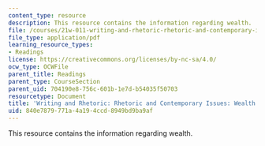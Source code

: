 ```yaml
---
content_type: resource
description: This resource contains the information regarding wealth.
file: /courses/21w-011-writing-and-rhetoric-rhetoric-and-contemporary-issues-fall-2015/840e7879771a4a194ccd8949bd9ba9af_MIT21W_011F15_Carnegie.pdf
file_type: application/pdf
learning_resource_types:
- Readings
license: https://creativecommons.org/licenses/by-nc-sa/4.0/
ocw_type: OCWFile
parent_title: Readings
parent_type: CourseSection
parent_uid: 704190e8-756c-601b-1e7d-b54035f50703
resourcetype: Document
title: 'Writing and Rhetoric: Rhetoric and Contemporary Issues: Wealth Author'
uid: 840e7879-771a-4a19-4ccd-8949bd9ba9af
---
```

This resource contains the information regarding wealth.